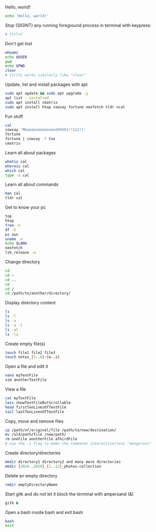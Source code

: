 Hello, world!
```bash
echo 'Hello, world!'
```

Stop (SIGINT) any running foreground process in terminal with keypress:
```bash
# Ctrl+C
```

Don't get lost
```bash
whoami
echo $USER
pwd
echo $PWD
clear
# Ctrl+L works similarly like "clear"
```

Update, list and install packages with apt
```bash
sudo apt update && sudo apt upgrade -y
apt list --installed
sudo apt install cmatrix
sudo apt install htop cowsay fortune neofetch tldr ncal
```

Fun stuff
```bash
cal
cowsay 'Mooooooooooooooohhhh1!!111!!'
fortune
fortune | cowsay -f tux
cmatrix
```

Learn all about packages
```bash
whatis cal
whereis cal
which cal
type -a cal
```

Learn all about commands
```bash
man cal
tldr cal
```

Get to know your pc
```bash
top
htop
free -h
df -h
ps aux
uname -a
echo $LANG
neofetch
lsb_release -a
```

Change directory
```bash
cd
cd ~
cd ..
cd -
cd /
cd /path/to/another/directory/
```



Display directory content
```bash
ls
ls -l
ls -a
ls -a -l
ls -al
ls -la
```

Create empty file(s)
```bash
touch file1 file2 file3
touch notes_{3..6}-{w..z}
```

Open a file and edit it
```bash
nano myTextFile
vim anotherTextFile
```

View a file
```bash
cat myTextFile
less showTextFileButScrollable
head firstTenLinesOfTextFile
tail lastTenLinesOfTextFile
```

Copy, move and remove files
```bash
cp /path/of/original/file /path/to/new/destination/
mv /old/path/file /new/path/
rm oneFile anotherFile aThirdFile
# use the -i flag to make the commands interactive/less "dangerous"
```

Create directory/directories
```bash
mkdir directory1 directory2 and many more directories
mkdir {2024..2030}_{1..12}_photos-collection
```

Delete an empty directory
```bash
rmdir emptyDirectoryName 
```

Start gitk and do not let it block the terminal with ampersand (&)
```bash
gitk &
```

Open a bash inside bash and exit bash
```bash
bash
exit
```

